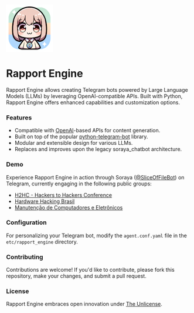 ![](static/rapport_icon_128.webp)

# Rapport Engine

Rapport Engine allows creating Telegram bots powered by Large Language Models
(LLMs) by leveraging OpenAI-compatible APIs. Built with Python, Rapport Engine
offers enhanced capabilities and customization options.

### Features

- Compatible with [OpenAI]-based APIs for content generation.
- Built on top of the popular [python-telegram-bot] library.
- Modular and extensible design for various LLMs.
- Replaces and improves upon the legacy soraya_chatbot architecture.

### Demo

Experience Rapport Engine in action through Soraya ([@SliceOfFileBot]) on
Telegram, currently engaging in the following public groups:

- [H2HC - Hackers to Hackers Conference](https://t.me/h2hconference)
- [Hardware Hacking Brasil](https://t.me/hardwareHackingBrasil)
- [Manutenção de Computadores e Eletrônicos](https://t.me/grupodosuportetecnico)

### Configuration

For personalizing your Telegram bot, modify the `agent.conf.yaml` file in the
`etc/rapport_engine` directory.

### Contributing

Contributions are welcome! If you'd like to contribute, please fork this
repository, make your changes, and submit a pull request.

### License

Rapport Engine embraces open innovation under [The Unlicense].

[@SliceOfFileBot]: https://t.me/SliceOfFileBot
[OpenAI]: https://github.com/openai/openai-python
[python-telegram-bot]: https://github.com/python-telegram-bot/python-telegram-bot/
[soraya_chatbot]: https://github.com/sliceoffile/soraya_chatbot
[The Unlicense]: LICENSE.txt